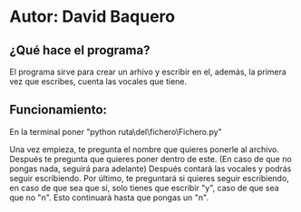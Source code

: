 <h1>Autor: David Baquero</h1>

<h2>¿Qué hace el programa?</h2>

El programa sirve para crear un arhivo y escribir en el, además, la primera vez que escribes, cuenta las vocales que tiene.

<h2>Funcionamiento:</h2>
En la terminal poner "python ruta\del\fichero\Fichero.py"

Una vez empieza, te pregunta el nombre que quieres ponerle al archivo.
Después te pregunta que quieres poner dentro de este. (En caso de que no pongas nada, seguirá para adelante)
Después contará las vocales y podrás seguir escribiendo.
Por último, te preguntará si quieres seguir escribiendo, en caso de que sea que sí, solo tienes que escribir "y", caso de que sea que no "n". Esto continuará hasta que pongas un "n".
